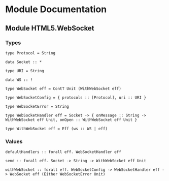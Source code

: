 # Module Documentation

## Module HTML5.WebSocket

### Types

    type Protocol = String

    data Socket :: *

    type URI = String

    data WS :: !

    type WebSocket eff = ContT Unit (WithWebSocket eff)

    type WebSocketConfig = { protocols :: [Protocol], uri :: URI }

    type WebSocketError = String

    type WebSocketHandler eff = Socket -> { onMessage :: String -> WithWebSocket eff Unit, onOpen :: WithWebSocket eff Unit }

    type WithWebSocket eff = Eff (ws :: WS | eff)


### Values

    defaultHandlers :: forall eff. WebSocketHandler eff

    send :: forall eff. Socket -> String -> WithWebSocket eff Unit

    withWebSocket :: forall eff. WebSocketConfig -> WebSocketHandler eff -> WebSocket eff (Either WebSocketError Unit)